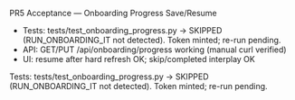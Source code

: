 PR5 Acceptance — Onboarding Progress Save/Resume
- Tests: tests/test_onboarding_progress.py → SKIPPED (RUN_ONBOARDING_IT not detected). Token minted; re-run pending.
- API: GET/PUT /api/onboarding/progress working (manual curl verified)
- UI: resume after hard refresh OK; skip/completed interplay OK

Tests: tests/test_onboarding_progress.py → SKIPPED (RUN_ONBOARDING_IT not detected). Token minted; re-run pending.

